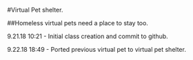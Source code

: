 #Virtual Pet shelter.

##Homeless virtual pets need a place to stay too.

9.21.18 10:21 - Initial class creation and commit to github.

9.22.18 18:49 - Ported previous virtual pet to virtual pet shelter.